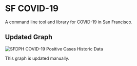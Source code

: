 SF COVID-19
===========

A command line tool and library for COVID-19 in San Francisco.

Updated Graph
-------------

![SFDPH COVID-19 Positive Cases Historic Data](https://docs.google.com/spreadsheets/d/e/2PACX-1vToigMfzUyl2rE4147UYKjVq-zwfmFQcB4ZkvSjsheE_NDnw9U0-K2S5ByKEyJTh2pH-hFUtg4Dijn4/pubchart?oid=2083975815&format=image)

This graph is updated manually.
